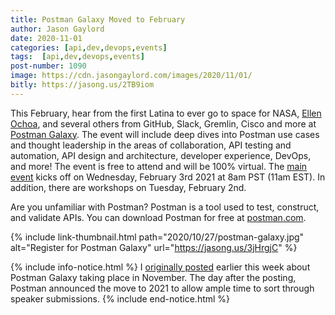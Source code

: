 ```yaml
---
title: Postman Galaxy Moved to February
author: Jason Gaylord
date: 2020-11-01
categories: [api,dev,devops,events]
tags:  [api,dev,devops,events]
post-number: 1090
image: https://cdn.jasongaylord.com/images/2020/11/01/
bitly: https://jasong.us/2TB9iom
---
```


This February, hear from the first Latina to ever go to space for NASA, [Ellen Ochoa](https://jasong.us/2TBPDEH), and several others from GitHub, Slack, Gremlin, Cisco and more at [Postman Galaxy](https://jasong.us/3jHrgjC). The event will include deep dives into Postman use cases and thought leadership in the areas of collaboration, API testing and automation, API design and architecture, developer experience, DevOps, and more! The event is free to attend and will be 100% virtual. The [main event](https://jasong.us/3ebtvuj) kicks off on Wednesday, February 3rd 2021 at 8am PST (11am EST). In addition, there are workshops on Tuesday, February 2nd. 

Are you unfamiliar with Postman? Postman is a tool used to test, construct, and validate APIs. You can download Postman for free at [postman.com](https://jasong.us/3dYwVjZ).

{% include link-thumbnail.html path="2020/10/27/postman-galaxy.jpg" alt="Register for Postman Galaxy" url="https://jasong.us/3jHrgjC" %}

{% include info-notice.html %}
I <a href="https://jasong.us/35ynB2F">originally posted</a> earlier this week about Postman Galaxy taking place in November. The day after the posting, Postman announced the move to 2021 to allow ample time to sort through speaker submissions.
{% include end-notice.html %}